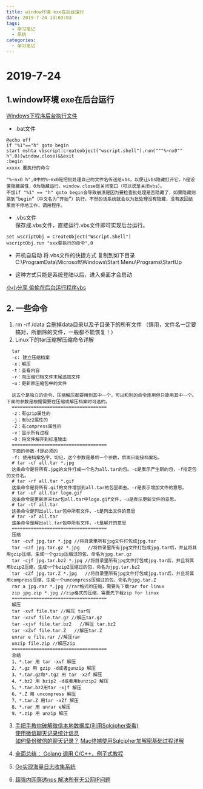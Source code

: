 ```yaml
---
title: window环境 exe在后台运行
date: 2019-7-24 13:03:03
tags:
  - 学习笔记
  - 系统
categories: 
  - 学习笔记
---
```


# 2019-7-24

## 1.window环境 exe在后台运行
[Windows下程序后台执行文件](https://blog.csdn.net/lendq/article/details/80283268) 

<!-- more -->

 - .bat文件

```
@echo off
if "%1"=="h" goto begin
start mshta vbscript:createobject("wscript.shell").run("""%~nx0"" h",0)(window.close)&&exit
:begin
xxxxx 要执行的命令 
```

```
"%~nx0 h",0中的%~nx0是把批处理自己的文件名传送给vbs，以便让vbs隐藏打开它。h是设置隐藏属性，0为隐藏运行。window.close是关闭窗口（可以说是关闭vbs）。  不加if "%1" == "h" goto begin会导致崩溃是因为要检查批处理是否隐藏了，如果隐藏则跳到“begin”（中文名为“开始”）执行。不然的话系统就会以为批处理没有隐藏，没有返回结果而不停地工作，调用程序。
```
- .vbs文件  
 保存成.vbs文件，直接运行.vbs文件即可实现后台运行。

```
set wscriptObj = CreateObject("Wscript.Shell")   
wscriptObj.run "xxx要执行的命令",0  
```
- 开机自启动
 将.vbs文件的快捷方式 复制到如下目录  
 C:\ProgramData\Microsoft\Windows\Start Menu\Programs\StartUp
 * 这种方式只能是系统登陆以后，进入桌面才会启动

[小小分享 偷偷在后台运行程序vbs](https://blog.csdn.net/szjy8/article/details/83297408) 


## 2. 一些命令
  1. rm -rf /data  会删掉data目录以及子目录下的所有文件 （慎用，文件名一定要搞对，所删除的文件，一般都不能恢复！）
  2. Linux下的tar压缩解压缩命令详解
  
  ```
	tar
	-c: 建立压缩档案
	-x：解压
	-t：查看内容
	-r：向压缩归档文件末尾追加文件
	-u：更新原压缩包中的文件
	
	这五个是独立的命令，压缩解压都要用到其中一个，可以和别的命令连用但只能用其中一个。下面的参数是根据需要在压缩或解压档案时可选的。
	===================================
	-z：有gzip属性的
	-j：有bz2属性的
	-Z：有compress属性的
	-v：显示所有过程
	-O：将文件解开到标准输出
	===================================
	下面的参数-f是必须的
	-f: 使用档案名字，切记，这个参数是最后一个参数，后面只能接档案名。
	# tar -cf all.tar *.jpg
	这条命令是将所有.jpg的文件打成一个名为all.tar的包。-c是表示产生新的包，-f指定包的文件名。
	# tar -rf all.tar *.gif
	这条命令是将所有.gif的文件增加到all.tar的包里面去。-r是表示增加文件的意思。
	# tar -uf all.tar logo.gif
	这条命令是更新原来tar包all.tar中logo.gif文件，-u是表示更新文件的意思。
	# tar -tf all.tar
	这条命令是列出all.tar包中所有文件，-t是列出文件的意思
	# tar -xf all.tar
	这条命令是解出all.tar包中所有文件，-t是解开的意思
	===================================
	压缩
	tar -cvf jpg.tar *.jpg //将目录里所有jpg文件打包成jpg.tar 
	tar -czf jpg.tar.gz *.jpg   //将目录里所有jpg文件打包成jpg.tar后，并且将其用gzip压缩，生成一个gzip压缩过的包，命名为jpg.tar.gz
	tar -cjf jpg.tar.bz2 *.jpg //将目录里所有jpg文件打包成jpg.tar后，并且将其用bzip2压缩，生成一个bzip2压缩过的包，命名为jpg.tar.bz2
	tar -cZf jpg.tar.Z *.jpg   //将目录里所有jpg文件打包成jpg.tar后，并且将其用compress压缩，生成一个umcompress压缩过的包，命名为jpg.tar.Z
	rar a jpg.rar *.jpg //rar格式的压缩，需要先下载rar for linux
	zip jpg.zip *.jpg //zip格式的压缩，需要先下载zip for linux
	===================================
	解压
	tar -xvf file.tar //解压 tar包
	tar -xzvf file.tar.gz //解压tar.gz
	tar -xjvf file.tar.bz2   //解压 tar.bz2
	tar -xZvf file.tar.Z   //解压tar.Z
	unrar e file.rar //解压rar
	unzip file.zip //解压zip
	===================================
	总结
	1、*.tar 用 tar -xvf 解压
	2、*.gz 用 gzip -d或者gunzip 解压
	3、*.tar.gz和*.tgz 用 tar -xzf 解压
	4、*.bz2 用 bzip2 -d或者用bunzip2 解压	
	5、*.tar.bz2用tar -xjf 解压
	6、*.Z 用 uncompress 解压
	7、*.tar.Z 用tar -xZf 解压
	8、*.rar 用 unrar e解压
	9、*.zip 用 unzip 解压
  ```
  3. [手把手教你破解微信本地数据库(利用Sqlcipher查看)](https://blog.csdn.net/qq_30548105/article/details/72676245)  
  [使用微信聊天记录统计信息](https://notes.zz-zigzag.com/2017/09/wechat-db.html)  
  [如何备份微信的聊天记录？](https://www.zhihu.com/question/19924224)
  [Mac终端使用Sqlcipher加解密基础过程详解](https://blog.csdn.net/u011195398/article/details/85266214)  
  
4. [全面总结： Golang 调用 C/C++，例子式教程](https://www.cnblogs.com/linguanh/p/8323487.html)
5. [Go实现海量日志收集系统](https://blog.csdn.net/u011596455/article/details/80073841)
6. [超强内网穿透nps 解决所有无公网IP问题](https://imgki.com/archives/62.html)
 
